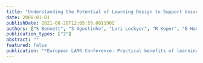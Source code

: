 ```yaml
---
title: "Understanding the Potential of Learning Design to Support University Teachers' Design Processes"
date: 2008-01-01
publishDate: 2021-08-20T12:05:59.081190Z
authors: ["S Bennett", "S Agostinho", "Lori Lockyer", "R Koper", "B Harper"]
publication_types: ["2"]
abstract: ""
featured: false
publication: "*European LAMS Conference: Practical benefits of learning design, Cadiz, Spain*"
---
```


